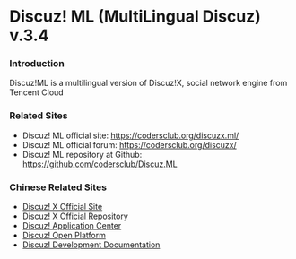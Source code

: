 # Discuz! ML (MultiLingual Discuz) v.3.4

### **Introduction**

Discuz!ML is a multilingual version of Discuz!X, social network engine from Tencent Cloud 

### **Related Sites**
 
- Discuz! ML official site: https://codersclub.org/discuzx.ml/
- Discuz! ML official forum: https://codersclub.org/discuzx/
- Discuz! ML repository at Github: https://github.com/codersclub/Discuz.ML

### **Chinese Related Sites**

- [Discuz! X Official Site](https://www.discuz.vip/)
- [Discuz! X Official Repository](https://gitee.com/Discuz/DiscuzX.git)
- [Discuz! Application Center](https://addon.dismall.com/)
- [Discuz! Open Platform](https://open.dismall.com/)
- [Discuz! Development Documentation](https://open.dismall.com/?ac=document&page=dev)

